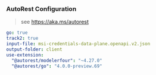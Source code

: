 ### AutoRest Configuration

> see <https://aka.ms/autorest>

```yaml
go: true
track2: true
input-file: msi-credentials-data-plane.openapi.v2.json
output-folder: client
use-extension:
  "@autorest/modelerfour": "~4.27.0"
  "@autorest/go": "4.0.0-preview.69"
```